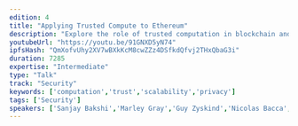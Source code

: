 ```yaml
---
edition: 4
title: "Applying Trusted Compute to Ethereum"
description: "Explore the role of trusted computation in blockchain and decentralized computing for improving scalability, privacy and security. The breakout will begin with a number of short perspectives on how trusted computation can and should integrate with Ethereum, before shifting to a conversation of what is needed from trusted computation going forward from perspective of decentralization. Participants are members of Enterprise Ethereum Alliance that are working on applying trusted computation to Ethereum broadly. A common implementation of trusted computation is a Trusted Execution Environment (TEE) which is a secure area of a main processor. Code and data loaded inside the secure area, commonly known as secure enclave, is protected with respect to integrity and confidentiality. Intel SGX, TrustZone, Keystone etc. are examples of such TEEs. 10 companies are committed to support this breakout session."
youtubeUrl: "https://youtu.be/91GNXD5yN74"
ipfsHash: "QmXofvUhy2XV7wBXkKcM8cwZZz4DSfkdQfvj2THxQbaG3i"
duration: 7285
expertise: "Intermediate"
type: "Talk"
track: "Security"
keywords: ['computation','trust','scalability','privacy']
tags: ['Security']
speakers: ['Sanjay Bakshi','Marley Gray','Guy Zyskind','Nicolas Bacca','Lei Zhang','Sebastian Gajek','Andreas Freund','Noah Johnson','John Whelan','Joanna Rutkowska']
---
```

